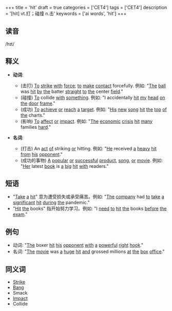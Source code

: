 +++
title = 'hit'
draft = true
categories = ['CET4']
tags = ['CET4']
description = '[hit] vt.打；碰撞 n.击'
keywords = ['ai words', 'hit']
+++

## 读音
/hɪt/

## 释义
- **动词**:
  - (击打) [To](/post/to/) [strike](/post/strike/) [with](/post/with/) [force](/post/force/); [to](/post/to/) [make](/post/make/) [contact](/post/contact/) forcefully. 例如: "[The](/post/the/) [ball](/post/ball/) was [hit](/post/hit/) [by](/post/by/) [the](/post/the/) batter [straight](/post/straight/) [to](/post/to/) [the](/post/the/) center [field](/post/field/)."
  - (碰撞) [To](/post/to/) collide [with](/post/with/) [something](/post/something/). 例如: "I accidentally [hit](/post/hit/) [my](/post/my/) [head](/post/head/) [on](/post/on/) [the](/post/the/) [door](/post/door/) [frame](/post/frame/)."
  - (成功) [To](/post/to/) [achieve](/post/achieve/) [or](/post/or/) [reach](/post/reach/) [a](/post/a/) [target](/post/target/). 例如: "[His](/post/his/) [new](/post/new/) [song](/post/song/) [hit](/post/hit/) [the](/post/the/) [top](/post/top/) [of](/post/of/) [the](/post/the/) charts."
  - (影响) [To](/post/to/) [affect](/post/affect/) [or](/post/or/) [impact](/post/impact/). 例如: "[The](/post/the/) [economic](/post/economic/) [crisis](/post/crisis/) [hit](/post/hit/) [many](/post/many/) families [hard](/post/hard/)."

- **名词**:
  - (打击) An [act](/post/act/) [of](/post/of/) striking [or](/post/or/) hitting. 例如: "[He](/post/he/) received [a](/post/a/) [heavy](/post/heavy/) [hit](/post/hit/) [from](/post/from/) [his](/post/his/) [opponent](/post/opponent/)."
  - (成功的事物) [A](/post/a/) [popular](/post/popular/) [or](/post/or/) [successful](/post/successful/) [product](/post/product/), [song](/post/song/), [or](/post/or/) [movie](/post/movie/). 例如: "[Her](/post/her/) latest [book](/post/book/) is [a](/post/a/) [big](/post/big/) [hit](/post/hit/) [with](/post/with/) readers."

## 短语
- "[Take](/post/take/) [a](/post/a/) [hit](/post/hit/)" 意为遭受损失或承受痛苦。例如: "[The](/post/the/) [company](/post/company/) had [to](/post/to/) [take](/post/take/) [a](/post/a/) [significant](/post/significant/) [hit](/post/hit/) [during](/post/during/) [the](/post/the/) pandemic."
- "[Hit](/post/hit/) [the](/post/the/) books" 指开始努力学习。例如: "I [need](/post/need/) [to](/post/to/) [hit](/post/hit/) [the](/post/the/) books [before](/post/before/) [the](/post/the/) [exam](/post/exam/)."

## 例句
- 动词: "[The](/post/the/) boxer [hit](/post/hit/) [his](/post/his/) [opponent](/post/opponent/) [with](/post/with/) [a](/post/a/) [powerful](/post/powerful/) [right](/post/right/) [hook](/post/hook/)."
- 名词: "[The](/post/the/) [movie](/post/movie/) was [a](/post/a/) [huge](/post/huge/) [hit](/post/hit/) [and](/post/and/) grossed millions [at](/post/at/) [the](/post/the/) [box](/post/box/) [office](/post/office/)."

## 同义词
- [Strike](/post/strike/)
- [Bang](/post/bang/)
- Smack
- [Impact](/post/impact/)
- Collide

